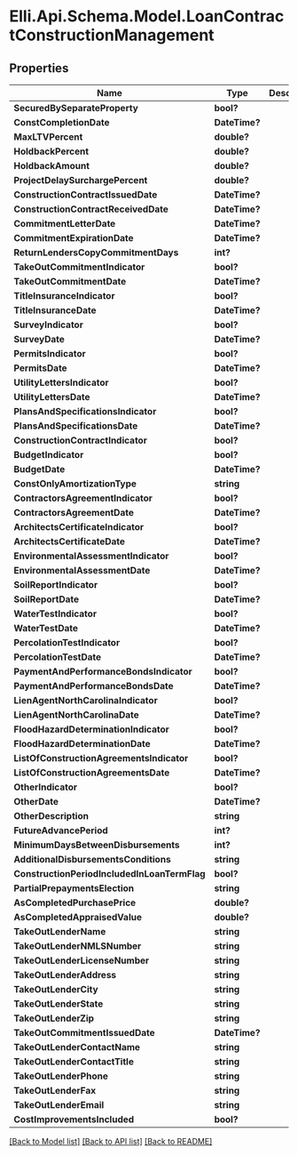 # Elli.Api.Schema.Model.LoanContractConstructionManagement
## Properties

Name | Type | Description | Notes
------------ | ------------- | ------------- | -------------
**SecuredBySeparateProperty** | **bool?** |  | [optional] 
**ConstCompletionDate** | **DateTime?** |  | [optional] 
**MaxLTVPercent** | **double?** |  | [optional] 
**HoldbackPercent** | **double?** |  | [optional] 
**HoldbackAmount** | **double?** |  | [optional] 
**ProjectDelaySurchargePercent** | **double?** |  | [optional] 
**ConstructionContractIssuedDate** | **DateTime?** |  | [optional] 
**ConstructionContractReceivedDate** | **DateTime?** |  | [optional] 
**CommitmentLetterDate** | **DateTime?** |  | [optional] 
**CommitmentExpirationDate** | **DateTime?** |  | [optional] 
**ReturnLendersCopyCommitmentDays** | **int?** |  | [optional] 
**TakeOutCommitmentIndicator** | **bool?** |  | [optional] 
**TakeOutCommitmentDate** | **DateTime?** |  | [optional] 
**TitleInsuranceIndicator** | **bool?** |  | [optional] 
**TitleInsuranceDate** | **DateTime?** |  | [optional] 
**SurveyIndicator** | **bool?** |  | [optional] 
**SurveyDate** | **DateTime?** |  | [optional] 
**PermitsIndicator** | **bool?** |  | [optional] 
**PermitsDate** | **DateTime?** |  | [optional] 
**UtilityLettersIndicator** | **bool?** |  | [optional] 
**UtilityLettersDate** | **DateTime?** |  | [optional] 
**PlansAndSpecificationsIndicator** | **bool?** |  | [optional] 
**PlansAndSpecificationsDate** | **DateTime?** |  | [optional] 
**ConstructionContractIndicator** | **bool?** |  | [optional] 
**BudgetIndicator** | **bool?** |  | [optional] 
**BudgetDate** | **DateTime?** |  | [optional] 
**ConstOnlyAmortizationType** | **string** |  | [optional] 
**ContractorsAgreementIndicator** | **bool?** |  | [optional] 
**ContractorsAgreementDate** | **DateTime?** |  | [optional] 
**ArchitectsCertificateIndicator** | **bool?** |  | [optional] 
**ArchitectsCertificateDate** | **DateTime?** |  | [optional] 
**EnvironmentalAssessmentIndicator** | **bool?** |  | [optional] 
**EnvironmentalAssessmentDate** | **DateTime?** |  | [optional] 
**SoilReportIndicator** | **bool?** |  | [optional] 
**SoilReportDate** | **DateTime?** |  | [optional] 
**WaterTestIndicator** | **bool?** |  | [optional] 
**WaterTestDate** | **DateTime?** |  | [optional] 
**PercolationTestIndicator** | **bool?** |  | [optional] 
**PercolationTestDate** | **DateTime?** |  | [optional] 
**PaymentAndPerformanceBondsIndicator** | **bool?** |  | [optional] 
**PaymentAndPerformanceBondsDate** | **DateTime?** |  | [optional] 
**LienAgentNorthCarolinaIndicator** | **bool?** |  | [optional] 
**LienAgentNorthCarolinaDate** | **DateTime?** |  | [optional] 
**FloodHazardDeterminationIndicator** | **bool?** |  | [optional] 
**FloodHazardDeterminationDate** | **DateTime?** |  | [optional] 
**ListOfConstructionAgreementsIndicator** | **bool?** |  | [optional] 
**ListOfConstructionAgreementsDate** | **DateTime?** |  | [optional] 
**OtherIndicator** | **bool?** |  | [optional] 
**OtherDate** | **DateTime?** |  | [optional] 
**OtherDescription** | **string** |  | [optional] 
**FutureAdvancePeriod** | **int?** |  | [optional] 
**MinimumDaysBetweenDisbursements** | **int?** |  | [optional] 
**AdditionalDisbursementsConditions** | **string** |  | [optional] 
**ConstructionPeriodIncludedInLoanTermFlag** | **bool?** |  | [optional] 
**PartialPrepaymentsElection** | **string** |  | [optional] 
**AsCompletedPurchasePrice** | **double?** |  | [optional] 
**AsCompletedAppraisedValue** | **double?** |  | [optional] 
**TakeOutLenderName** | **string** |  | [optional] 
**TakeOutLenderNMLSNumber** | **string** |  | [optional] 
**TakeOutLenderLicenseNumber** | **string** |  | [optional] 
**TakeOutLenderAddress** | **string** |  | [optional] 
**TakeOutLenderCity** | **string** |  | [optional] 
**TakeOutLenderState** | **string** |  | [optional] 
**TakeOutLenderZip** | **string** |  | [optional] 
**TakeOutCommitmentIssuedDate** | **DateTime?** |  | [optional] 
**TakeOutLenderContactName** | **string** |  | [optional] 
**TakeOutLenderContactTitle** | **string** |  | [optional] 
**TakeOutLenderPhone** | **string** |  | [optional] 
**TakeOutLenderFax** | **string** |  | [optional] 
**TakeOutLenderEmail** | **string** |  | [optional] 
**CostImprovementsIncluded** | **bool?** |  | [optional] 

[[Back to Model list]](../README.md#documentation-for-models) [[Back to API list]](../README.md#documentation-for-api-endpoints) [[Back to README]](../README.md)

